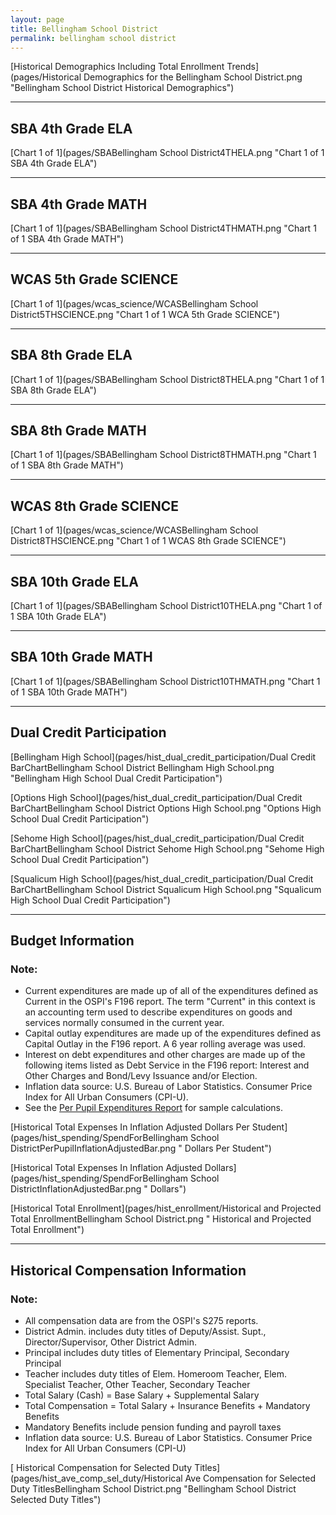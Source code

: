 ```yaml
---
layout: page
title: Bellingham School District
permalink: bellingham school district
---
```



[Historical Demographics Including Total Enrollment Trends](pages/Historical Demographics for the Bellingham School District.png "Bellingham School District Historical Demographics")

___

## SBA 4th Grade ELA

[Chart 1 of 1](pages/SBABellingham School District4THELA.png "Chart 1 of 1 SBA 4th Grade ELA")


___

## SBA 4th Grade MATH

[Chart 1 of 1](pages/SBABellingham School District4THMATH.png "Chart 1 of 1 SBA 4th Grade MATH")


___

## WCAS 5th Grade SCIENCE

[Chart 1 of 1](pages/wcas_science/WCASBellingham School District5THSCIENCE.png "Chart 1 of 1 WCA 5th Grade SCIENCE")


___

## SBA 8th Grade ELA

[Chart 1 of 1](pages/SBABellingham School District8THELA.png "Chart 1 of 1 SBA 8th Grade ELA")


___

## SBA 8th Grade MATH

[Chart 1 of 1](pages/SBABellingham School District8THMATH.png "Chart 1 of 1 SBA 8th Grade MATH")


___

## WCAS 8th Grade SCIENCE

[Chart 1 of 1](pages/wcas_science/WCASBellingham School District8THSCIENCE.png "Chart 1 of 1 WCAS 8th Grade SCIENCE")


___

## SBA 10th Grade ELA

[Chart 1 of 1](pages/SBABellingham School District10THELA.png "Chart 1 of 1 SBA 10th Grade ELA")


___

## SBA 10th Grade MATH

[Chart 1 of 1](pages/SBABellingham School District10THMATH.png "Chart 1 of 1 SBA 10th Grade MATH")


___

## Dual Credit Participation

[Bellingham High School](pages/hist_dual_credit_participation/Dual Credit BarChartBellingham School District Bellingham High School.png "Bellingham High School Dual Credit Participation")

[Options High School](pages/hist_dual_credit_participation/Dual Credit BarChartBellingham School District Options High School.png "Options High School Dual Credit Participation")

[Sehome High School](pages/hist_dual_credit_participation/Dual Credit BarChartBellingham School District Sehome High School.png "Sehome High School Dual Credit Participation")

[Squalicum High School](pages/hist_dual_credit_participation/Dual Credit BarChartBellingham School District Squalicum High School.png "Squalicum High School Dual Credit Participation")


___

## Budget Information
### Note:
- Current expenditures are made up of all of the expenditures defined as Current in the OSPI's F196 report. The term "Current" in this context is an accounting term used to describe expenditures on goods and services normally consumed in the current year.
- Capital outlay expenditures are made up of the expenditures defined as Capital Outlay in the F196 report. A 6 year rolling average was used.
- Interest on debt expenditures and other charges are made up of the following items listed as Debt Service in the F196 report: Interest and Other Charges and Bond/Levy Issuance and/or Election.
- Inflation data source: U.S. Bureau of Labor Statistics. Consumer Price Index for All Urban Consumers (CPI-U).
- See the [Per Pupil Expenditures Report](report_expenditures) for sample calculations.

[Historical Total Expenses In Inflation Adjusted Dollars Per Student](pages/hist_spending/SpendForBellingham School DistrictPerPupilInflationAdjustedBar.png " Dollars Per Student")

[Historical Total Expenses In Inflation Adjusted Dollars](pages/hist_spending/SpendForBellingham School DistrictInflationAdjustedBar.png " Dollars")

[Historical Total Enrollment](pages/hist_enrollment/Historical and Projected Total EnrollmentBellingham School District.png " Historical and Projected Total Enrollment")


___

## Historical Compensation Information
### Note:
- All compensation data are from the OSPI's S275 reports.
- District Admin. includes duty titles of Deputy/Assist. Supt., Director/Supervisor, Other District Admin.
- Principal includes duty titles of Elementary Principal, Secondary Principal
- Teacher includes duty titles of Elem. Homeroom Teacher, Elem. Specialist Teacher, Other Teacher, Secondary Teacher
- Total Salary (Cash) = Base Salary + Supplemental Salary
- Total Compensation = Total Salary + Insurance Benefits + Mandatory Benefits
- Mandatory Benefits include pension funding and payroll taxes
- Inflation data source: U.S. Bureau of Labor Statistics. Consumer Price Index for All Urban Consumers (CPI-U)

[ Historical Compensation for Selected Duty Titles](pages/hist_ave_comp_sel_duty/Historical Ave Compensation for Selected Duty TitlesBellingham School District.png "Bellingham School District Selected Duty Titles")

